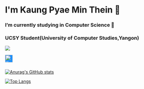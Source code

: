 # I'm Kaung Pyae Min Thein 👋


### I’m currently studying in Computer Science 🌱
### UCSY Student(University of Computer Studies,Yangon)


![](https://komarev.com/ghpvc/?username=Kaung-Pyae-Min-Thein&color=green)

<a href="https://www.linkedin.com/in/kaung-pyae-min-thein/">
  <img align="left" alt="Kaung Pyae's Linkdein" width="25px" src="https://cdn.jsdelivr.net/npm/simple-icons@v3/icons/linkedin.svg" style="background-color: DodgerBlue; color: White;"/>
</a>
<br/>
<br/>

[![Anurag's GitHub stats](https://github-readme-stats.vercel.app/api?username=Kaung-Pyae-Min-Thein&count_private=true&show_icons=true&theme=gotham)](https://github.com/anuraghazra/github-readme-stats)

[![Top Langs](https://github-readme-stats.vercel.app/api/top-langs/?username=Kaung-Pyae-Min-Thein&layout=compact)](https://github.com/anuraghazra/github-readme-stats)

<!--
**Kaung-Pyae-Min-Thein/Kaung-Pyae-Min-Thein** is a ✨ _special_ ✨ repository because its `README.md` (this file) appears on your GitHub profile.

Here are some ideas to get you started:

- 🔭 I’m currently working on ...
- 🌱 I’m currently learning ...
- 👯 I’m looking to collaborate on ...
- 🤔 I’m looking for help with ...
- 💬 Ask me about ...
- 📫 How to reach me: ...
- 😄 Pronouns: ...
- ⚡ Fun fact: ...
-->
